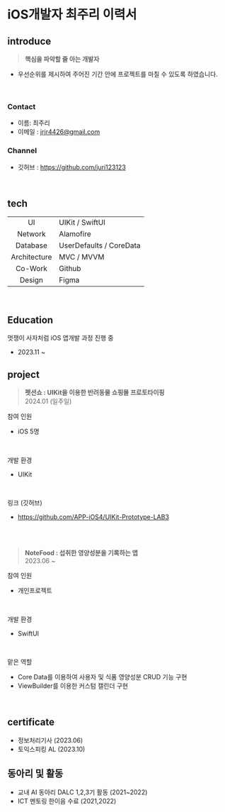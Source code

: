 # iOS개발자 최주리 이력서

## introduce

> **핵심을 파악할 줄 아는 개발자**
- 우선순위를 제시하여 주어진 기간 안에 프로젝트를 마칠 수 있도록 하였습니다.

<br>


### Contact
- 이름: 최주리
- 이메일 : jrjr4426@gmail.com

### Channel
- 깃허브 : https://github.com/juri123123


<br>

## tech

|||
| :-: | - |
| UI | UIKit / SwiftUI |  
| Network | Alamofire |
| Database | UserDefaults / CoreData |
| Architecture | MVC / MVVM  |  
| Co-Work | Github | 
| Design | Figma | 

<br>


## Education

멋쟁이 사자처럼  iOS 앱개발 과정 진행 중
- 2023.11 ~


## project

> **펫션쇼 : UIKit을 이용한 반려동물 쇼핑몰 프로토타이핑**  
2024.01 (일주일)

참여 인원
- iOS 5명
<br>

개발 환경
- UIKit
<br>

링크 (깃허브)
- https://github.com/APP-iOS4/UIKit-Prototype-LAB3

<br><br>
> **NoteFood : 섭취한 영양성분을 기록하는 앱**  
2023.06 ~

참여 인원
- 개인프로젝트
<br>

개발 환경
- SwiftUI
<br>

맡은 역할
- Core Data를 이용하여 사용자 및 식품 영양성분 CRUD 기능 구현
- ViewBuilder를 이용한 커스텀 캘린더 구현

<!-- ### Project
- 
펫션쇼 : UIKit을 이용한 반려동물 쇼핑몰 프로토타이핑
<img width="405" alt="스크린샷 2024-01-30 오후 2 37 58" src="https://github.com/APP-iOS4/APP-iOS4.github.io/assets/80569323/bbb9d661-0723-4e44-a4db-dddf3c36fa19">


NoteFood : 섭취한 영양성분을 기록하는 앱
<img width="652" alt="스크린샷 2024-01-30 오후 2 34 26" src="https://github.com/APP-iOS4/APP-iOS4.github.io/assets/80569323/e5357d01-e1f7-4031-9d29-96ea8d3ef102">
- 개인프로젝트
- 기간 : 2023.06 ~
- 개발 환경 : SwiftUI
- 맡은 역할 : Core Data를 이용하여 사용자 및 식품 영양성분 CRUD, ViewBuilder를 이용한 커스텀 캘린더 구현



DailyNote : 앱스토어에 있는 DailyNote 앱 UI 클론
<img width="416" alt="스크린샷 2024-01-30 오후 2 33 14" src="https://github.com/APP-iOS4/APP-iOS4.github.io/assets/80569323/baf79152-7cf0-43b2-863c-496c81d6a476">
- 개인 프로젝트
- 기간 : 2023.04 (1개월)
- 개발 환경 : SwiftUI


m2Dm : 인테리어 쇼핑몰 웹사이트
- 참여 인원 : BE 4명
- 기간 : 2023.03 ~ 2023.06 (4개월)
- 개발 환경 : Java, Spring Boot, Oracle
- 맡은 역할 : DB 설계, 상품 CRUD, 기간, 최소인원 등을 고려한 공동구매 기능
- 2023.12 ~ 리팩토링 진행 중 : 웹사이트의 기능을 추가, 수정하고 프론트로 iOS 추가 개발


책무비 : 인공지능을 이용한 책 추천 웹사이트
- 참여 인원 : BE 2명, FE 2명, 디자이너 1명, AI 2명
- 기간 : 2022.05 ~ 2022.08 (4개월)
- 개발 환경 : Java, Spring Boot, AWS
- 맡은 역할 : 
-->

<br>

## certificate
- 정보처리기사 (2023.06)
- 토익스피킹 AL (2023.10)


## 동아리 및 활동
- 교내 AI 동아리 DALC 1,2,3기 활동 (2021~2022)
- ICT 멘토링 한이음 수료 (2021,2022)
